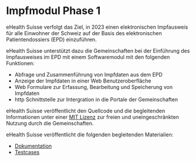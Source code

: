 # Impfmodul Phase 1

eHealth Suisse verfolgt das Ziel, in 2023 einen elektronischen Impfausweis für alle
Einwohner der Schweiz auf der Basis des elektronischen Patientendossiers (EPD)
einzuführen.

eHealth Suisse unterstützt dazu die Gemeinschaften bei der Einführung des Impfausweises
im EPD mit einem Softwaremodul mit den folgenden Funktionen:

- Abfrage und Zusammenführung von Impfdaten aus dem EPD
- Anzeige der Impfdaten in einer Web Benutzeroberfläche
- Web Formulare zur Erfassung, Bearbeitung und Speicherung von Impfdaten
- http Schnittstelle zur Intergration in die Portale der Gemeinschaften

eHealth Suisse veröffentlicht den Quellcode und die begleitenden Informationen
unter einer [MIT Lizenz](./Documentation/DE/09_License.md) zur freien und
uneingeschränkten Nutzung durch die Gemeinschaften.

eHealth Suisse veröffentlicht die folgenden begleitenden Materialien:      
- [Dokumentation](./Documentation/DE/README.md)
- [Testcases](./Testcases/DE/README.md)
